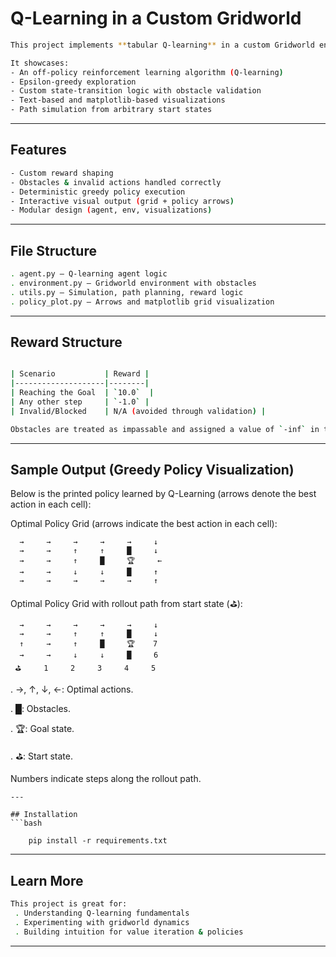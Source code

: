 # Q-Learning in a Custom Gridworld 
```bash
This project implements **tabular Q-learning** in a custom Gridworld environment with obstacles and sparse rewards.

It showcases:
- An off-policy reinforcement learning algorithm (Q-learning)
- Epsilon-greedy exploration
- Custom state-transition logic with obstacle validation
- Text-based and matplotlib-based visualizations
- Path simulation from arbitrary start states
```

---

## Features
```bash
- Custom reward shaping
- Obstacles & invalid actions handled correctly
- Deterministic greedy policy execution
- Interactive visual output (grid + policy arrows)
- Modular design (agent, env, visualizations)
```
---

## File Structure
```bash
. agent.py – Q-learning agent logic
. environment.py – Gridworld environment with obstacles
. utils.py – Simulation, path planning, reward logic
. policy_plot.py – Arrows and matplotlib grid visualization
```

---

## Reward Structure
```bash

| Scenario           | Reward |
|--------------------|--------|
| Reaching the Goal  | `10.0`  |
| Any other step     | `-1.0` |
| Invalid/Blocked    | N/A (avoided through validation) |

Obstacles are treated as impassable and assigned a value of `-inf` in the state-value table.
```

---

## Sample Output (Greedy Policy Visualization)

Below is the printed policy learned by Q-Learning (arrows denote the best action in each cell):

Optimal Policy Grid (arrows indicate the best action in each cell):

      →     →     →     →     →     ↓   
      →     →     ↑     ↑     █     ↓   
      →     →     ↑     █     🏆     ←   
      →     →     ↓     ↓     █     ↑   
      →     →     →     →     →     ↑   


Optimal Policy Grid with rollout path from start state (⛳):

      →     →     →     →     →     ↓
      →     →     ↑     ↑     █     ↓
      ↑     →     ↑     █     🏆    7
      →     →     ↓     ↓     █     6
     ⛳     1     2     3     4     5


. →, ↑, ↓, ←: Optimal actions.

. █: Obstacles.

. 🏆: Goal state.

. ⛳: Start state.

Numbers indicate steps along the rollout path.

```
---

## Installation
```bash

    pip install -r requirements.txt
```

---

## Learn More
```bash
This project is great for:
 . Understanding Q-learning fundamentals
 . Experimenting with gridworld dynamics
 . Building intuition for value iteration & policies

```
---


